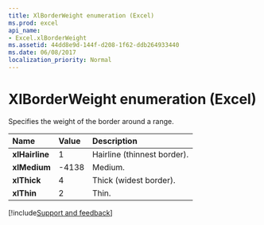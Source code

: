 ```yaml
---
title: XlBorderWeight enumeration (Excel)
ms.prod: excel
api_name:
- Excel.xlBorderWeight
ms.assetid: 44dd8e9d-144f-d208-1f62-ddb264933440
ms.date: 06/08/2017
localization_priority: Normal
---
```



# XlBorderWeight enumeration (Excel)

Specifies the weight of the border around a range.



|Name|Value|Description|
|:-----|:-----|:-----|
| **xlHairline**|1|Hairline (thinnest border).|
| **xlMedium**|-4138|Medium.|
| **xlThick**|4|Thick (widest border).|
| **xlThin**|2|Thin.|

[!include[Support and feedback](~/includes/feedback-boilerplate.md)]
